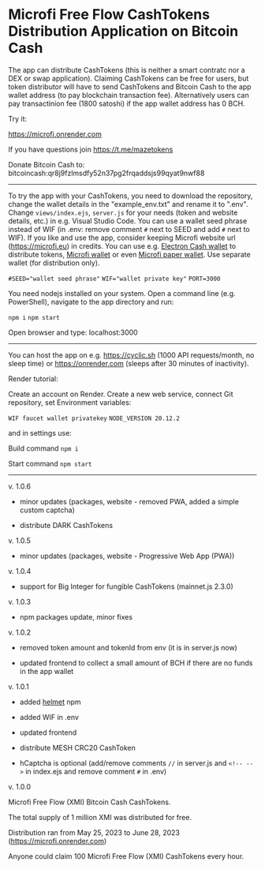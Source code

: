 # Microfi Free Flow CashTokens Distribution Application on Bitcoin Cash

The app can distribute CashTokens (this is neither a smart contratc nor a DEX or swap application). Claiming CashTokens can be free for users, but token distributor will have to send CashTokens and Bitcoin Cash to the app wallet address (to pay blockchain transaction fee). Alternatively users can pay transactinion fee (1800 satoshi) if the app wallet address has 0 BCH.

Try it:

https://microfi.onrender.com

If you have questions join https://t.me/mazetokens

Donate Bitcoin Cash to: bitcoincash:qr8j9fzlmsdfy52n37pg2frqaddsjs99qyat9nwf88

---

To try the app with your CashTokens, you need to download the repository, change the wallet details in the "example_env.txt" and rename it to ".env". Change `views/index.ejs`, `server.js` for your needs (token and website details, etc.) in e.g. Visual Studio Code. You can use a wallet seed phrase instead of WIF (in .env: remove comment `#` next to SEED and add `#` next to WIF). If you like and use the app, consider keeping Microfi website url (https://microfi.eu) in credits. You can use e.g. [Electron Cash wallet](https://electroncash.org) to distribute tokens, [Microfi wallet](https://microfi.eu/wallet) or even [Microfi paper wallet](https://microfi.eu/paperwallet). Use separate wallet (for distribution only).

`#SEED="wallet seed phrase"`
`WIF="wallet private key"`
`PORT=3000`

You need nodejs installed on your system. Open a command line (e.g. PowerShell), navigate to the app directory and run:

`npm i`
`npm start`

Open browser and type: localhost:3000

---

You can host the app on e.g. https://cyclic.sh (1000 API requests/month, no sleep time) or https://onrender.com (sleeps after 30 minutes of inactivity).

Render tutorial:

Create an account on Render.
Create a new web service, connect Git repository, set Environment variables:

`WIF faucet wallet privatekey`
`NODE_VERSION 20.12.2`  

and in settings use:

Build command `npm i`

Start command `npm start`

---
v. 1.0.6

- minor updates (packages, website - removed PWA, added a simple custom captcha)

- distribute DARK CashTokens

v. 1.0.5

- minor updates (packages, website - Progressive Web App (PWA))

v. 1.0.4

- support for Big Integer for fungible CashTokens (mainnet.js 2.3.0)

v. 1.0.3

- npm packages update, minor fixes

v. 1.0.2

- removed token amount and tokenId from env (it is in server.js now)

- updated frontend to collect a small amount of BCH if there are no funds in the app wallet

v. 1.0.1

- added [helmet](https://www.npmjs.com/package/helmet) npm

- added WIF in .env

- updated frontend

- distribute MESH CRC20 CashToken

- hCaptcha is optional (add/remove comments `//` in server.js and `<!-- -->` in index.ejs and remove comment `#` in .env)

v. 1.0.0

Microfi Free Flow (XMI) Bitcoin Cash CashTokens.

The total supply of 1 million XMI was distributed for free.

Distribution ran from May 25, 2023 to June 28, 2023 (https://microfi.onrender.com)

Anyone could claim 100 Microfi Free Flow (XMI) CashTokens every hour.